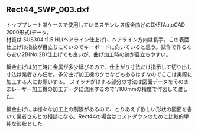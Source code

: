 ## Rect44_SWP_003.dxf
トッププレート兼ケースで使用しているステンレス板金曲げのDXF(AutoCAD 2000形式)データ。  
材質は SUS304 t1.5 HL(ヘアライン仕上げ)、ヘアライン方向は長手。この表面仕上げは指紋が目立ちにくいのでキーボードに向いていると思う。試作で作るなら安い2B(No.2B)仕上げでも良いが、曲げ加工時の跡が目立ちやすい。

板金曲げは加工時に金属が多少延びるので、仕上がり寸法だけ指示して切り出し寸法は業者さん任せ。多分曲げ加工機のクセなどもあるはずなのでここは実際に加工する人にお願いする。
スイッチがはまる部分の寸法は図面データをそのままレーザー加工機の加工データに流用するので1/100mmの精度で作図して渡した。

板金曲げには様々な加工上の制限があるので、とりあえず欲しい形状の図面を書いて業者さんとの相談になる。Rect44の場合はコストダウンのために比較的単純な形状とした。
